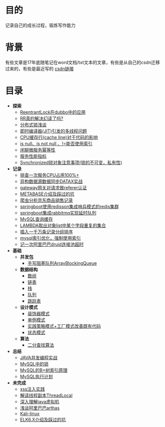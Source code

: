 # 目的
记录自己的成长过程，锻炼写作能力
# 背景
有些文章是17年底随笔记在word文档/txt文本的文章，有些是从自己的csdn迁移过来的，有些是最近写的
[csdn链接](https://blog.csdn.net/qq_35902833)
# 目录
 - **探索**
    - [ReentrantLock在dubbo中的应用](RECORD/Lock1.md)
    - [RR真的解决幻读了吗?](READING/MYSQL_RR_1.md)
    - [分布式锁浅谈](JAVA/DISTRIBUTEDLOCK.md)
    - [即时编译器(JIT)引发的多线程问题](RECORD/JITCompilerRecord.md)
    - [CPU缓存行(cache line)对于代码的影响](RECORD/CpuCacheLine.md)
    - [is null、is not null 、!=能否使用索引](READING/MySQLExecutionPlanExample.md)
    - [闲聊微服务幂等性](RECORD/SOAIdempotent.md)
    - [服务性能指标](RECORD/PropertyIndex.md)
    - [Synchronized锁对象注意事项(锁的不可变，私有性)](RECORD/Sync1.md)
- **记录**
    - [排查一次服务CPU占用100%+](RECORD/cpu1.md)  
    - [异构数据源数据同步DATAX实战](RECORD/DATAXRECORD.md)
    - [gateway网关对请求做referer认证](RECORD/gatewayRefererAuth.md)
    - [METABASE介绍及踩过的坑](RECORD/METABASERECORD.md)
    - [爬虫分析京东商品销售记录](JAVA/searchjd.md)
    - [springboot使用redisson集成哨兵模式的redis集群](JAVA/redisson1.md)
    - [springboot集成rabbitmq实现延时队列](RECORD/rabbitmq1.md)
    - [MySQL查询缓存](RECORD/MYSQLCACHERECORD.md)
    - [LAMBDA取出对象list中某个字段重复的集合](RECORD/FETCHDUPLICATESET-LAMBDA.md)
    - [插入一千万条记录分组排序](RECORD/DATAFORKJOIN.md)
    - [mysql索引优化，强制使用索引](RECORD/ForceIndex.md)  
    - [记一次阿里巴巴druid连接池超时](RECORD/DRUIDTIMEOUTRECORD.md)
- **基础**
    - **并发包**
        - [手写阻塞队列ArrayBlockingQueue](JAVA/ArrayBlockingQueue.md)
    - **数据结构**
        - [数组](JAVA/Array.md)
        - [链表](JAVA/LinkedList.md)
        - [栈](JAVA/Stack.md)
        - [队列](JAVA/Queue.md)
        - [跳跃表](JAVA/SkipList.md)
    - **设计模式**
        - [装饰器模式](PATTERN/Decorator.md)  
        - [单例模式](JAVA/singleton.md)
        - [实践策略模式+工厂模式改善既有代码](PATTERN/Strategy.md)
        - [状态模式](PATTERN/State.md)
    - **算法**
        - [二分查找算法](JAVA/BinarySearch.md)   
- **总结**
    - [JAVA并发编程实战](READING/CONCURRENTPROGAMMING.md)
    - [MySQL中的锁](READING/MySQLLock)
    - [MySQL的B+树索引原理](READING/MySQLB+TreeIndex.md)
    - [MySQL执行计划](READING/MySQLExecutionPlan.md)
- **未完成** 
    - [xss注入实践](READING/xss.md)
    - [解读线程副本ThreadLocal](JAVA/ThreadLocal.md)
    - [深入理解java虚拟机](READING/JAVAVIRTUALMACHINE.md)
    - [浅谈阿里巴巴arthas](RECORD/arthas.md)
    - [Kali-linux](READING/kali.md)
    - [ELK6.X介绍及踩过的坑](RECORD/ELKRECORD.md)